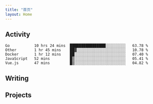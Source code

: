 ```yaml
---
title: "首页"
layout: Home
---
```


## Activity
<!--START_SECTION:waka-->
```text
Go           10 hrs 24 mins  ████████████████░░░░░░░░░   63.78 % 
Other        1 hr 45 mins    ██▓░░░░░░░░░░░░░░░░░░░░░░   10.78 % 
Docker       1 hr 12 mins    ██░░░░░░░░░░░░░░░░░░░░░░░   07.40 % 
JavaScript   52 mins         █▒░░░░░░░░░░░░░░░░░░░░░░░   05.41 % 
Vue.js       47 mins         █▒░░░░░░░░░░░░░░░░░░░░░░░   04.82 % 
```
<!--END_SECTION:waka-->

## Writing
<PindedPosts />

## Projects
<Projects />
